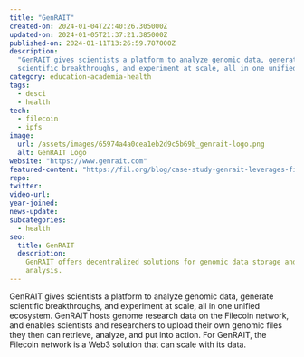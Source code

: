 ```yaml
---
title: "GenRAIT"
created-on: 2024-01-04T22:40:26.305000Z
updated-on: 2024-01-05T21:37:21.385000Z
published-on: 2024-01-11T13:26:59.787000Z
description:
  "GenRAIT gives scientists a platform to analyze genomic data, generate
  scientific breakthroughs, and experiment at scale, all in one unified ecosystem."
category: education-academia-health
tags:
  - desci
  - health
tech:
  - filecoin
  - ipfs
image:
  url: /assets/images/65974a4a0cea1eb2d9c5b69b_genrait-logo.png
  alt: GenRAIT Logo
website: "https://www.genrait.com"
featured-content: "https://fil.org/blog/case-study-genrait-leverages-filecoin-network-for-greater-visibility-access-and-storage-of-genomic-data/"
repo:
twitter:
video-url:
year-joined:
news-update:
subcategories:
  - health
seo:
  title: GenRAIT
  description:
    GenRAIT offers decentralized solutions for genomic data storage and
    analysis.
---
```


GenRAIT gives scientists a platform to analyze genomic data, generate scientific breakthroughs, and experiment at scale, all in one unified ecosystem. GenRAIT hosts genome research data on the Filecoin network, and enables scientists and researchers to upload their own genomic files they then can retrieve, analyze, and put into action. For GenRAIT, the Filecoin network is a Web3 solution that can scale with its data.
